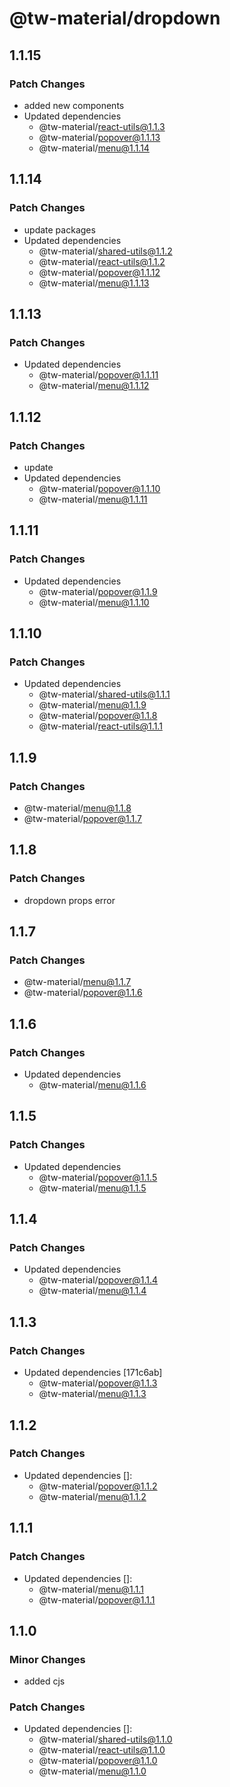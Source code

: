# @tw-material/dropdown

## 1.1.15

### Patch Changes

- added new components
- Updated dependencies
  - @tw-material/react-utils@1.1.3
  - @tw-material/popover@1.1.13
  - @tw-material/menu@1.1.14

## 1.1.14

### Patch Changes

- update packages
- Updated dependencies
  - @tw-material/shared-utils@1.1.2
  - @tw-material/react-utils@1.1.2
  - @tw-material/popover@1.1.12
  - @tw-material/menu@1.1.13

## 1.1.13

### Patch Changes

- Updated dependencies
  - @tw-material/popover@1.1.11
  - @tw-material/menu@1.1.12

## 1.1.12

### Patch Changes

- update
- Updated dependencies
  - @tw-material/popover@1.1.10
  - @tw-material/menu@1.1.11

## 1.1.11

### Patch Changes

- Updated dependencies
  - @tw-material/popover@1.1.9
  - @tw-material/menu@1.1.10

## 1.1.10

### Patch Changes

- Updated dependencies
  - @tw-material/shared-utils@1.1.1
  - @tw-material/menu@1.1.9
  - @tw-material/popover@1.1.8
  - @tw-material/react-utils@1.1.1

## 1.1.9

### Patch Changes

- @tw-material/menu@1.1.8
- @tw-material/popover@1.1.7

## 1.1.8

### Patch Changes

- dropdown props error

## 1.1.7

### Patch Changes

- @tw-material/menu@1.1.7
- @tw-material/popover@1.1.6

## 1.1.6

### Patch Changes

- Updated dependencies
  - @tw-material/menu@1.1.6

## 1.1.5

### Patch Changes

- Updated dependencies
  - @tw-material/popover@1.1.5
  - @tw-material/menu@1.1.5

## 1.1.4

### Patch Changes

- Updated dependencies
  - @tw-material/popover@1.1.4
  - @tw-material/menu@1.1.4

## 1.1.3

### Patch Changes

- Updated dependencies [171c6ab]
  - @tw-material/popover@1.1.3
  - @tw-material/menu@1.1.3

## 1.1.2

### Patch Changes

- Updated dependencies []:
  - @tw-material/popover@1.1.2
  - @tw-material/menu@1.1.2

## 1.1.1

### Patch Changes

- Updated dependencies []:
  - @tw-material/menu@1.1.1
  - @tw-material/popover@1.1.1

## 1.1.0

### Minor Changes

- added cjs

### Patch Changes

- Updated dependencies []:
  - @tw-material/shared-utils@1.1.0
  - @tw-material/react-utils@1.1.0
  - @tw-material/popover@1.1.0
  - @tw-material/menu@1.1.0

